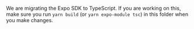 We are migrating the Expo SDK to TypeScript. If you are working on this, make sure you run `yarn build` (or `yarn expo-module tsc`) in this folder when you make changes.

